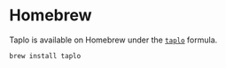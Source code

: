 # Homebrew

Taplo is available on Homebrew under the [`taplo`](https://formulae.brew.sh/formula/taplo) formula.

```sh
brew install taplo
```
